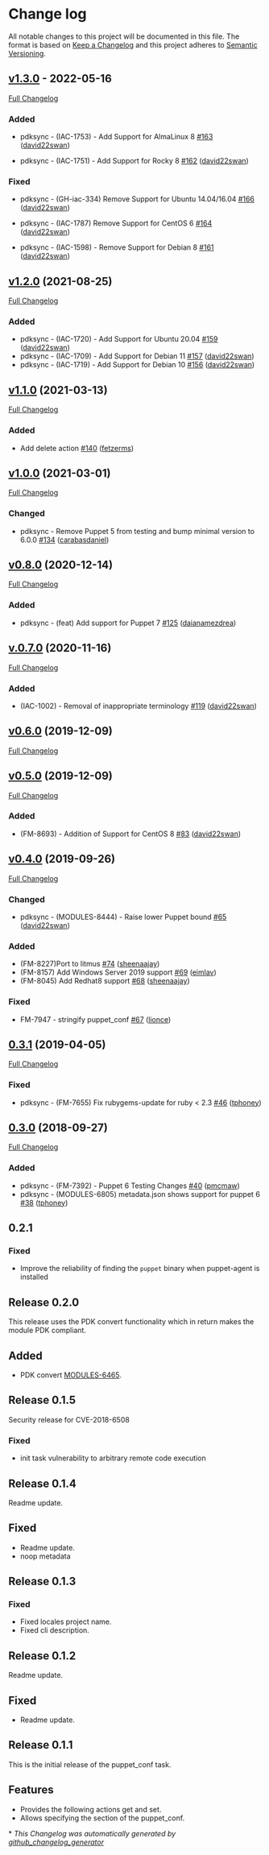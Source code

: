 # Change log

All notable changes to this project will be documented in this file. The format is based on [Keep a Changelog](http://keepachangelog.com/en/1.0.0/) and this project adheres to [Semantic Versioning](http://semver.org).

## [v1.3.0](https://github.com/puppetlabs/puppetlabs-puppet_conf/tree/v1.3.0) - 2022-05-16

[Full Changelog](https://github.com/puppetlabs/puppetlabs-puppet_conf/compare/v1.2.0...v1.3.0)

### Added

- pdksync - (IAC-1753) - Add Support for AlmaLinux 8 [#163](https://github.com/puppetlabs/puppetlabs-puppet_conf/pull/163) ([david22swan](https://github.com/david22swan))

- pdksync - (IAC-1751) - Add Support for Rocky 8 [#162](https://github.com/puppetlabs/puppetlabs-puppet_conf/pull/162) ([david22swan](https://github.com/david22swan))

### Fixed

- pdksync - (GH-iac-334) Remove Support for Ubuntu 14.04/16.04 [#166](https://github.com/puppetlabs/puppetlabs-puppet_conf/pull/166) ([david22swan](https://github.com/david22swan))

- pdksync - (IAC-1787) Remove Support for CentOS 6 [#164](https://github.com/puppetlabs/puppetlabs-puppet_conf/pull/164) ([david22swan](https://github.com/david22swan))

- pdksync - (IAC-1598) - Remove Support for Debian 8 [#161](https://github.com/puppetlabs/puppetlabs-puppet_conf/pull/161) ([david22swan](https://github.com/david22swan))

## [v1.2.0](https://github.com/puppetlabs/puppetlabs-puppet_conf/tree/v1.2.0) (2021-08-25)

[Full Changelog](https://github.com/puppetlabs/puppetlabs-puppet_conf/compare/v1.1.0...v1.2.0)

### Added

- pdksync - \(IAC-1720\) - Add Support for Ubuntu 20.04 [\#159](https://github.com/puppetlabs/puppetlabs-puppet_conf/pull/159) ([david22swan](https://github.com/david22swan))
- pdksync - \(IAC-1709\) - Add Support for Debian 11 [\#157](https://github.com/puppetlabs/puppetlabs-puppet_conf/pull/157) ([david22swan](https://github.com/david22swan))
- pdksync - \(IAC-1719\) - Add Support for Debian 10 [\#156](https://github.com/puppetlabs/puppetlabs-puppet_conf/pull/156) ([david22swan](https://github.com/david22swan))

## [v1.1.0](https://github.com/puppetlabs/puppetlabs-puppet_conf/tree/v1.1.0) (2021-03-13)

[Full Changelog](https://github.com/puppetlabs/puppetlabs-puppet_conf/compare/v1.0.0...v1.1.0)

### Added

- Add delete action [\#140](https://github.com/puppetlabs/puppetlabs-puppet_conf/pull/140) ([fetzerms](https://github.com/fetzerms))

## [v1.0.0](https://github.com/puppetlabs/puppetlabs-puppet_conf/tree/v1.0.0) (2021-03-01)

[Full Changelog](https://github.com/puppetlabs/puppetlabs-puppet_conf/compare/v0.8.0...v1.0.0)

### Changed

- pdksync - Remove Puppet 5 from testing and bump minimal version to 6.0.0 [\#134](https://github.com/puppetlabs/puppetlabs-puppet_conf/pull/134) ([carabasdaniel](https://github.com/carabasdaniel))

## [v0.8.0](https://github.com/puppetlabs/puppetlabs-puppet_conf/tree/v0.8.0) (2020-12-14)

[Full Changelog](https://github.com/puppetlabs/puppetlabs-puppet_conf/compare/v.0.7.0...v0.8.0)

### Added

- pdksync - \(feat\) Add support for Puppet 7 [\#125](https://github.com/puppetlabs/puppetlabs-puppet_conf/pull/125) ([daianamezdrea](https://github.com/daianamezdrea))

## [v.0.7.0](https://github.com/puppetlabs/puppetlabs-puppet_conf/tree/v.0.7.0) (2020-11-16)

[Full Changelog](https://github.com/puppetlabs/puppetlabs-puppet_conf/compare/v0.6.0...v.0.7.0)

### Added

- \(IAC-1002\) - Removal of inappropriate terminology [\#119](https://github.com/puppetlabs/puppetlabs-puppet_conf/pull/119) ([david22swan](https://github.com/david22swan))

## [v0.6.0](https://github.com/puppetlabs/puppetlabs-puppet_conf/tree/v0.6.0) (2019-12-09)

[Full Changelog](https://github.com/puppetlabs/puppetlabs-puppet_conf/compare/v0.5.0...v0.6.0)

## [v0.5.0](https://github.com/puppetlabs/puppetlabs-puppet_conf/tree/v0.5.0) (2019-12-09)

[Full Changelog](https://github.com/puppetlabs/puppetlabs-puppet_conf/compare/v0.4.0...v0.5.0)

### Added

- \(FM-8693\) - Addition of Support for CentOS 8 [\#83](https://github.com/puppetlabs/puppetlabs-puppet_conf/pull/83) ([david22swan](https://github.com/david22swan))

## [v0.4.0](https://github.com/puppetlabs/puppetlabs-puppet_conf/tree/v0.4.0) (2019-09-26)

[Full Changelog](https://github.com/puppetlabs/puppetlabs-puppet_conf/compare/0.3.1...v0.4.0)

### Changed

- pdksync - \(MODULES-8444\) - Raise lower Puppet bound [\#65](https://github.com/puppetlabs/puppetlabs-puppet_conf/pull/65) ([david22swan](https://github.com/david22swan))

### Added

- \(FM-8227\)Port to litmus [\#74](https://github.com/puppetlabs/puppetlabs-puppet_conf/pull/74) ([sheenaajay](https://github.com/sheenaajay))
- \(FM-8157\) Add Windows Server 2019 support [\#69](https://github.com/puppetlabs/puppetlabs-puppet_conf/pull/69) ([eimlav](https://github.com/eimlav))
- \(FM-8045\) Add Redhat8 support [\#68](https://github.com/puppetlabs/puppetlabs-puppet_conf/pull/68) ([sheenaajay](https://github.com/sheenaajay))

### Fixed

- FM-7947 - stringify puppet\_conf [\#67](https://github.com/puppetlabs/puppetlabs-puppet_conf/pull/67) ([lionce](https://github.com/lionce))

## [0.3.1](https://github.com/puppetlabs/puppetlabs-puppet_conf/tree/0.3.1) (2019-04-05)

[Full Changelog](https://github.com/puppetlabs/puppetlabs-puppet_conf/compare/0.3.0...0.3.1)

### Fixed

- pdksync - \(FM-7655\) Fix rubygems-update for ruby \< 2.3 [\#46](https://github.com/puppetlabs/puppetlabs-puppet_conf/pull/46) ([tphoney](https://github.com/tphoney))

## [0.3.0](https://github.com/puppetlabs/puppetlabs-puppet_conf/tree/0.3.0) (2018-09-27)

[Full Changelog](https://github.com/puppetlabs/puppetlabs-puppet_conf/compare/0.2.1...0.3.0)

### Added

- pdksync - \(FM-7392\) - Puppet 6 Testing Changes [\#40](https://github.com/puppetlabs/puppetlabs-puppet_conf/pull/40) ([pmcmaw](https://github.com/pmcmaw))
- pdksync - \(MODULES-6805\) metadata.json shows support for puppet 6 [\#38](https://github.com/puppetlabs/puppetlabs-puppet_conf/pull/38) ([tphoney](https://github.com/tphoney))

## 0.2.1

### Fixed

- Improve the reliability of finding the `puppet` binary when puppet-agent is installed

## Release 0.2.0
This release uses the PDK convert functionality which in return makes the module PDK compliant.

## Added
- PDK convert [MODULES-6465](https://tickets.puppet.com/browse/MODULES-6465).

## Release 0.1.5
Security release for CVE-2018-6508

### Fixed
- init task vulnerability to arbitrary remote code execution

## Release 0.1.4
Readme update.

## Fixed
- Readme update.
- noop metadata

## Release 0.1.3

### Fixed
- Fixed locales project name.
- Fixed cli description.

## Release 0.1.2
Readme update.

## Fixed
- Readme update.

## Release 0.1.1
This is the initial release of the puppet_conf task.

## Features
- Provides the following actions get and set.
- Allows specifying the section of the puppet_conf.


\* *This Changelog was automatically generated by [github_changelog_generator](https://github.com/github-changelog-generator/github-changelog-generator)*
